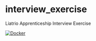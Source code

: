 # interview_exercise
Liatrio Apprenticeship Interview Exercise

[![Docker](https://github.com/jcdodson/interview_exercise/actions/workflows/docker-build.yaml/badge.svg)](https://github.com/jcdodson/interview_exercise/actions)
